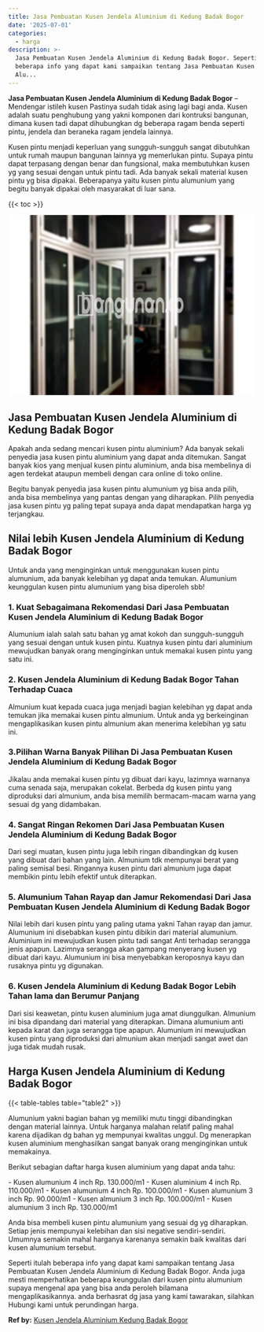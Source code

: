```yaml
---
title: Jasa Pembuatan Kusen Jendela Aluminium di Kedung Badak Bogor
date: '2025-07-01'
categories:
  - harga
description: >-
  Jasa Pembuatan Kusen Jendela Aluminium di Kedung Badak Bogor. Seperti itulah
  beberapa info yang dapat kami sampaikan tentang Jasa Pembuatan Kusen Jendela
  Alu...
---
```


**Jasa Pembuatan Kusen Jendela Aluminium di Kedung Badak Bogor** – Mendengar istileh kusen Pastinya sudah tidak asing lagi bagi anda. Kusen adalah suatu penghubung yang yakni komponen dari kontruksi bangunan, dimana kusen tadi dapat dihubungkan dg beberapa ragam benda seperti pintu, jendela dan beraneka ragam jendela lainnya.

Kusen pintu menjadi keperluan yang sungguh-sungguh sangat dibutuhkan untuk rumah maupun bangunan lainnya yg memerlukan pintu. Supaya pintu dapat terpasang dengan benar dan fungsional, maka membutuhkan kusen yg yang sesuai dengan untuk pintu tadi. Ada banyak sekali material kusen pintu yg bisa dipakai. Beberapanya yaitu kusen pintu alumunium yang begitu banyak dipakai oleh masyarakat di luar sana.

{{< toc >}}

![Jasa Pembuatan Kusen Jendela Aluminium di Kedung Badak Bogor](/images/harga-kusen-jendela-alumunium-05.png)

## Jasa Pembuatan Kusen Jendela Aluminium di Kedung Badak Bogor

Apakah anda sedang mencari kusen pintu aluminium? Ada banyak sekali penyedia jasa kusen pintu aluminium yang dapat anda ditemukan. Sangat banyak kios yang menjual kusen pintu aluminium, anda bisa membelinya di agen terdekat ataupun membeli dengan cara online di toko online.

Begitu banyak penyedia jasa kusen pintu alumunium yg bisa anda pilih, anda bisa membelinya yang pantas dengan yang diharapkan. Pilih penyedia jasa kusen pintu yg paling tepat supaya anda dapat mendapatkan harga yg terjangkau.

## Nilai lebih Kusen Jendela Aluminium di Kedung Badak Bogor

Untuk anda yang menginginkan untuk menggunakan kusen pintu alumunium, ada banyak kelebihan yg dapat anda temukan. Alumunium keunggulan kusen pintu alumunium yang bisa diperoleh sbb!

### 1\. Kuat Sebagaimana Rekomendasi Dari Jasa Pembuatan Kusen Jendela Aluminium di Kedung Badak Bogor

Alumunium ialah salah satu bahan yg amat kokoh dan sungguh-sungguh yang sesuai dengan untuk kusen pintu. Kuatnya kusen pintu dari aluminium mewujudkan banyak orang menginginkan untuk memakai kusen pintu yang satu ini.

### 2\. Kusen Jendela Aluminium di Kedung Badak Bogor Tahan Terhadap Cuaca

Almunium kuat kepada cuaca juga menjadi bagian kelebihan yg dapat anda temukan jika memakai kusen pintu almunium. Untuk anda yg berkeinginan mengaplikasikan kusen pintu almunium akan menerima kelebihan yg satu ini.

### 3.Pilihan Warna Banyak Pilihan Di Jasa Pembuatan Kusen Jendela Aluminium di Kedung Badak Bogor

Jikalau anda memakai kusen pintu yg dibuat dari kayu, lazimnya warnanya cuma senada saja, merupakan cokelat. Berbeda dg kusen pintu yang diproduksi dari almunium, anda bisa memilih bermacam-macam warna yang sesuai dg yang didambakan.

### 4\. Sangat Ringan Rekomen Dari Jasa Pembuatan Kusen Jendela Aluminium di Kedung Badak Bogor

Dari segi muatan, kusen pintu juga lebih ringan dibandingkan dg kusen yang dibuat dari bahan yang lain. Almunium tdk mempunyai berat yang paling semisal besi. Ringannya kusen pintu dari almunium juga dapat membikin pintu lebih efektif untuk diterapkan.

### 5\. Alumunium Tahan Rayap dan Jamur Rekomendasi Dari Jasa Pembuatan Kusen Jendela Aluminium di Kedung Badak Bogor

Nilai lebih dari kusen pintu yang paling utama yakni Tahan rayap dan jamur. Alumunium ini disebabkan kusen pintu dibikin dari material alumunium. Aluminium ini mewujudkan kusen pintu tadi sangat Anti terhadap serangga jenis apapun. Lazimnya serangga akan gampang menyerang kusen yg dibuat dari kayu. Alumunium ini bisa menyebabkan keroposnya kayu dan rusaknya pintu yg digunakan.

### 6\. Kusen Jendela Aluminium di Kedung Badak Bogor Lebih Tahan lama dan Berumur Panjang

Dari sisi keawetan, pintu kusen aluminium juga amat diunggulkan. Almunium ini bisa dipandang dari material yang diterapkan. Dimana alumunium anti kepada karat dan juga serangga tipe apapun. Alumunium ini mewujudkan kusen pintu yang diproduksi dari almunium akan menjadi sangat awet dan juga tidak mudah rusak.

## Harga Kusen Jendela Aluminium di Kedung Badak Bogor

{{< table-tables table="table2" >}}

Alumunium yakni bagian bahan yg memiliki mutu tinggi dibandingkan dengan material lainnya. Untuk harganya malahan relatif paling mahal karena dijadikan dg bahan yg mempunyai kwalitas unggul. Dg menerapkan kusen aluminium menghasilkan sangat banyak orang menginginkan untuk memakainya.

Berikut sebagian daftar harga kusen aluminium yang dapat anda tahu:

\- Kusen alumunium 4 inch Rp. 130.000/m1 - Kusen aluminium 4 inch Rp. 110.000/m1 - Kusen alumunium 4 inch Rp. 100.000/m1 - Kusen alumunium 3 inch Rp. 90.000/m1 - Kusen almunium 3 inch Rp. 100.000/m1 - Kusen alumunium 3 inch Rp. 130.000/m1

Anda bisa membeli kusen pintu alumunium yang sesuai dg yg diharapkan. Setiap jenis mempunyai kelebihan dan sisi negative sendiri-sendiri. Umumnya semakin mahal harganya karenanya semakin baik kwalitas dari kusen alumunium tersebut.

Seperti itulah beberapa info yang dapat kami sampaikan tentang Jasa Pembuatan Kusen Jendela Aluminium di Kedung Badak Bogor. Anda juga mesti memperhatikan beberapa keunggulan dari kusen pintu alumunium supaya mengenal apa yang bisa anda peroleh bilamana mengaplikasikannya. anda berhasrat dg jasa yang kami tawarakan, silahkan Hubungi kami untuk perundingan harga.

**Ref by:** [Kusen Jendela Aluminium Kedung Badak Bogor](https://id.wikipedia.org/wiki/Kusen)
